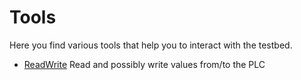 # Tools

Here you find various tools that help you to interact with the testbed.

* [ReadWrite](read_write_all.py) Read and possibly write values from/to the PLC
